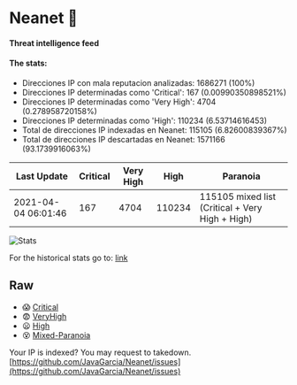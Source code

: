 # Neanet :hocho:
#### Threat intelligence feed
#### The stats:

- Direcciones IP con mala reputacion analizadas: 1686271 (100%)
- Direcciones IP determinadas como 'Critical':  167 (0.00990350898521%)
- Direcciones IP determinadas como 'Very High':  4704 (0.278958720158%)
- Direcciones IP determinadas como 'High':  110234 (6.53714616453)
- Total de direcciones IP indexadas en Neanet:  115105 (6.82600839367%)
- Total de direcciones IP descartadas en Neanet:  1571166 (93.1739916063%)

| Last Update | Critical | Very High | High | Paranoia |
| --- | --- | --- | --- | --- |
| 2021-04-04 06:01:46 | 167 | 4704 | 110234 | 115105 mixed list (Critical + Very High + High)|

![Stats](https://docs.google.com/spreadsheets/d/e/2PACX-1vSnaNMIXVabIpDJjufMlzH7poXnshF3mgd8Is1g9ytUEzVsP5my4Trn8f-xkoLLQ38xpL3HtmUexLo6/pubchart?oid=501124687&format=image)

For the historical stats go to: [link](/stats.csv)
## Raw
- :scream: [Critical](https://raw.githubusercontent.com/JavaGarcia/Neanet/master/blacklists/neanet_critical.txt)
- :fearful: [VeryHigh](https://raw.githubusercontent.com/JavaGarcia/Neanet/master/blacklists/neanet_veryHigh.txtt)
- :frowning: [High](https://raw.githubusercontent.com/JavaGarcia/Neanet/master/blacklists/neanet_high.txt)
- :dizzy_face: [Mixed-Paranoia](https://raw.githubusercontent.com/JavaGarcia/Neanet/master/blacklists/neanet_all.txt)


Your IP is indexed? You may request to takedown. [https://github.com/JavaGarcia/Neanet/issues](https://github.com/JavaGarcia/Neanet/issues)





























































































































































































































































































































































































































































































































































































































































































































































































































































































































































































































































































































































































































































































































































































































































































































































































































































































































































































































































































































































































































































































































































































































































































































































































































































































































































































































































































































































































































































































































































































































































































































































































































































































































































































































































































































































































































































































































































































































































































































































































































































































































































































































































































































































































































































































































































































































































































































































































































































































































































































































































































































































































































































































































































































































































































































































